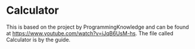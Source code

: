 # Calculator
This is based on the project by ProgrammingKnowledge and can be found at https://www.youtube.com/watch?v=iJqB6UsM-hs.
The file called Calculator is by the guide.
